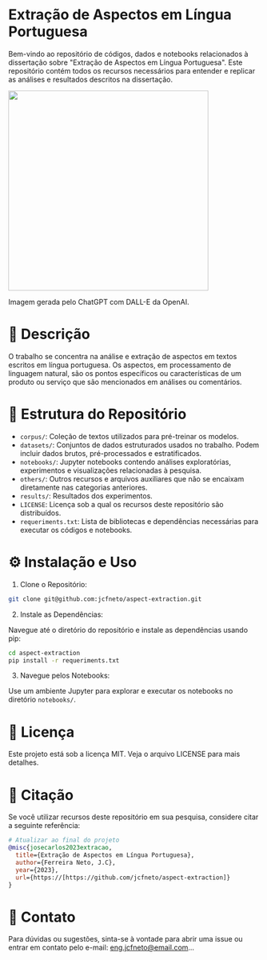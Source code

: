 # Extração de Aspectos em Língua Portuguesa

Bem-vindo ao repositório de códigos, dados e notebooks relacionados à dissertação sobre "Extração de Aspectos em Língua Portuguesa". Este repositório contém todos os recursos necessários para entender e replicar as análises e resultados descritos na dissertação.

<img src="https://github.com/jcfneto/aspect-extraction/assets/70823158/d018e8f3-06df-45d0-9cec-51e1765e53af" width=400 height=400>

Imagem gerada pelo ChatGPT com DALL-E da OpenAI.

# 📖 Descrição
O trabalho se concentra na análise e extração de aspectos em textos escritos em língua portuguesa. Os aspectos, em processamento de linguagem natural, são os pontos específicos ou características de um produto ou serviço que são mencionados em análises ou comentários.

# 📁 Estrutura do Repositório

- `corpus/`: Coleção de textos utilizados para pré-treinar os modelos.
- `datasets/`: Conjuntos de dados estruturados usados no trabalho. Podem incluir dados brutos, pré-processados e estratificados.
- `notebooks/`: Jupyter notebooks contendo análises exploratórias, experimentos e visualizações relacionadas à pesquisa.
- `others/`: Outros recursos e arquivos auxiliares que não se encaixam diretamente nas categorias anteriores.
- `results/`: Resultados dos experimentos.
- `LICENSE`: Licença sob a qual os recursos deste repositório são distribuídos.
- `requeriments.txt`: Lista de bibliotecas e dependências necessárias para executar os códigos e notebooks.

# ⚙️ Instalação e Uso

1. Clone o Repositório:

```bash
git clone git@github.com:jcfneto/aspect-extraction.git
```

2. Instale as Dependências:

Navegue até o diretório do repositório e instale as dependências usando pip:

```bash
cd aspect-extraction
pip install -r requeriments.txt
```

3. Navegue pelos Notebooks:

Use um ambiente Jupyter para explorar e executar os notebooks no diretório `notebooks/`.

# 📜 Licença

Este projeto está sob a licença MIT. Veja o arquivo LICENSE para mais detalhes.

# 📌 Citação

Se você utilizar recursos deste repositório em sua pesquisa, considere citar a seguinte referência:

```bibtex
# Atualizar ao final do projeto
@misc{josecarlos2023extracao,
  title={Extração de Aspectos em Língua Portuguesa},
  author={Ferreira Neto, J.C},
  year={2023},
  url={https://[https://github.com/jcfneto/aspect-extraction]}
}
```

# 📮 Contato

Para dúvidas ou sugestões, sinta-se à vontade para abrir uma issue ou entrar em contato pelo e-mail: eng.jcfneto@email.com...
